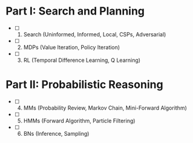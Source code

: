 # Part I: Search and Planning
 - [ ] 1. Search (Uninformed, Informed, Local, CSPs, Adversarial)
 - [ ] 2. MDPs (Value Iteration, Policy Iteration)
 - [ ] 3. RL (Temporal Difference Learning, Q Learning)
# Part II: Probabilistic Reasoning
- [ ] 4. MMs (Probability Review, Markov Chain, Mini-Forward Algorithm)
- [ ] 5. HMMs (Forward Algorithm, Particle Filtering)
- [ ] 6. BNs (Inference, Sampling)
